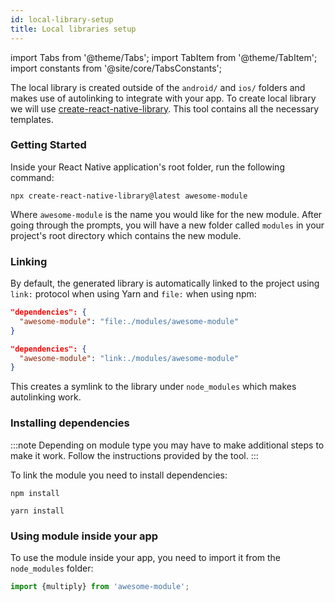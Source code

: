 ```yaml
---
id: local-library-setup
title: Local libraries setup
---
```


import Tabs from '@theme/Tabs'; import TabItem from '@theme/TabItem'; import constants from '@site/core/TabsConstants';

The local library is created outside of the `android/` and `ios/` folders and makes use of autolinking to integrate with your app. To create local library we will use [create-react-native-library](https://callstack.github.io/react-native-builder-bob/create). This tool contains all the necessary templates.

### Getting Started

Inside your React Native application's root folder, run the following command:

```shell
npx create-react-native-library@latest awesome-module
```

Where `awesome-module` is the name you would like for the new module. After going through the prompts, you will have a new folder called `modules` in your project's root directory which contains the new module.

### Linking

By default, the generated library is automatically linked to the project using `link:` protocol when using Yarn and `file:` when using npm:

<Tabs groupId="package-manager" queryString defaultValue={constants.defaultPackageManager} values={constants.packageManagers}>

<TabItem value="npm">

```json
"dependencies": {
  "awesome-module": "file:./modules/awesome-module"
}
```

</TabItem>
<TabItem value="yarn">

```json
"dependencies": {
  "awesome-module": "link:./modules/awesome-module"
}
```

</TabItem>
</Tabs>

This creates a symlink to the library under `node_modules` which makes autolinking work.

### Installing dependencies

:::note
Depending on module type you may have to make additional steps to make it work. Follow the instructions provided by the tool.
:::

To link the module you need to install dependencies:

<Tabs groupId="package-manager" queryString defaultValue={constants.defaultPackageManager} values={constants.packageManagers}>

<TabItem value="npm">

```shell
npm install
```

</TabItem>
<TabItem value="yarn">

```shell
yarn install
```

</TabItem>
</Tabs>

### Using module inside your app

To use the module inside your app, you need to import it from the `node_modules` folder:

```js
import {multiply} from 'awesome-module';
```
